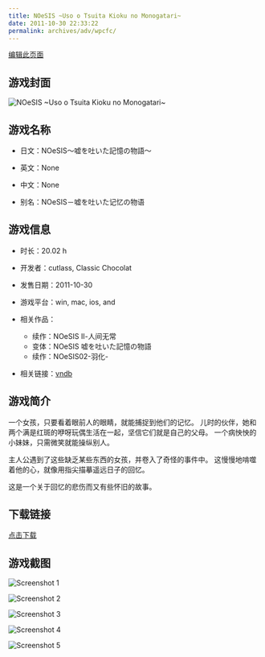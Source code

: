 ```yaml
---
title: NOeSIS ~Uso o Tsuita Kioku no Monogatari~
date: 2011-10-30 22:33:22
permalink: archives/adv/wpcfc/
---
```

[编辑此页面](https://github.com/ACG-3/ADV3-source/blob/main/source/_posts/NOeSIS%EF%BD%9E%E5%98%98%E3%82%92%E5%90%90%E3%81%84%E3%81%9F%E8%A8%98%E6%86%B6%E3%81%AE%E7%89%A9%E8%AA%9E%EF%BD%9E.md)

## 游戏封面

![NOeSIS ~Uso o Tsuita Kioku no Monogatari~](https://pan.timero.xyz/d/onedrive/img_lib_001/NOeSIS%20~Uso%20o%20Tsuita%20Kioku%20no%20Monogatari~_cover.avif)


## 游戏名称

- 日文：NOeSIS～嘘を吐いた記憶の物語～
- 英文：None
- 中文：None

- 别名：NOeSIS－嘘を吐いた记忆の物语


## 游戏信息

- 时长：20.02 h
- 开发者：cutlass, Classic Chocolat
- 发售日期：2011-10-30
- 游戏平台：win, mac, ios, and
- 相关作品：
   - 续作：NOeSIS Ⅱ-人间无常
   - 变体：NOeSIS 嘘を吐いた記憶の物語
   - 续作：NOeSIS02-羽化-

- 相关链接：[vndb](https://vndb.org/v11029)


## 游戏简介

一个女孩，只要看着眼前人的眼睛，就能捕捉到他们的记忆。
儿时的伙伴，她和两个满是红斑的咿呀玩偶生活在一起，坚信它们就是自己的父母。
一个病怏怏的小妹妹，只需微笑就能操纵别人。


主人公遇到了这些缺乏某些东西的女孩，并卷入了奇怪的事件中。
这慢慢地啃噬着他的心，就像用指尖描摹遥远日子的回忆。

这是一个关于回忆的悲伤而又有些怀旧的故事。




## 下载链接

[点击下载](https://pan.timero.xyz/onedrive/adv_lib_001/NOeSIS%EF%BD%9E%E5%98%98%E3%82%92%E5%90%90%E3%81%84%E3%81%9F%E8%A8%98%E6%86%B6%E3%81%AE%E7%89%A9%E8%AA%9E%EF%BD%9E)


## 游戏截图


![Screenshot 1](https://pan.timero.xyz/d/onedrive/img_lib_001/NOeSIS%20~Uso%20o%20Tsuita%20Kioku%20no%20Monogatari~_Screenshot_1.avif)

![Screenshot 2](https://pan.timero.xyz/d/onedrive/img_lib_001/NOeSIS%20~Uso%20o%20Tsuita%20Kioku%20no%20Monogatari~_Screenshot_2.avif)

![Screenshot 3](https://pan.timero.xyz/d/onedrive/img_lib_001/NOeSIS%20~Uso%20o%20Tsuita%20Kioku%20no%20Monogatari~_Screenshot_3.avif)

![Screenshot 4](https://pan.timero.xyz/d/onedrive/img_lib_001/NOeSIS%20~Uso%20o%20Tsuita%20Kioku%20no%20Monogatari~_Screenshot_4.avif)

![Screenshot 5](https://pan.timero.xyz/d/onedrive/img_lib_001/NOeSIS%20~Uso%20o%20Tsuita%20Kioku%20no%20Monogatari~_Screenshot_5.avif)

